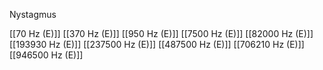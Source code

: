 Nystagmus

[[70 Hz (E)]]
[[370 Hz (E)]]
[[950 Hz (E)]]
[[7500 Hz (E)]]
[[82000 Hz (E)]]
[[193930 Hz (E)]]
[[237500 Hz (E)]]
[[487500 Hz (E)]]
[[706210 Hz (E)]]
[[946500 Hz (E)]]
